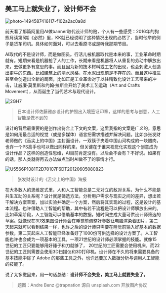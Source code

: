 ## 美工马上就失业了，设计师不会

![photo-1494587416117-f102a2ac0a8d](https://i.imgur.com/mCwzini.jpg)

前天看了那篇阿里用AI做banner取代设计师的贴，个人有一些感受：2016年的狗熊月读第5期《必然》里，KK就已经说明了这种情况出现的必然了，当时他举的例子是货车司机。具体如何面对，可以去看原书或是听我那期节目。

AI取代的不是设计师，而是做图员。行活儿被机器取代是本来的事，工业革命时期就有。短期来看是机器抢了人的工作，长期来看是机器将人从重复的劳动中解放出来，去做更多有意思的事。而且因为新的技术材料或工艺的出现，也会刺激人创造出更牛的东西。比如建筑上的清水风格，在水泥出现前是不存在的。而且这种推进甚至会创造出全新的局面，比如正是工业革命对于以往精致化设计工艺带来的冲击，让威廉·莫里斯和约翰·拉斯金开始了美术工艺运动（Art and Crafts Movement），从而诞生了当代艺术与现代设计。

![2GH7](https://i.imgur.com/KgvK9G8.jpg)

> 日本设计师佐藤雅彦设计的护照出入境签证印章，这样的思考与创意，人工智能是做不到的

设计的背后最重要的是创作出符合上下文的文案，这里我指的文案是广义的，意思是如何用最合适的视觉（或是多媒体）语言把需求描述并解决问题。比如@张发财 老师做的《舌尖上的中国》主封面设计，一双筷子夹着中国山河构成的一块腊肉，也许一个PS高手也可以做出同样的来，但关键在于谁来视觉化实现这个创意成为设计作品？这样的创造性思维，AI目前肯定没有。以后会不会有？不好说。如果有的话，那人类就得再去办法做点当时AI做不了的事情才行。

![U5566P1081T2D70107F6DT20120605080823](https://i.imgur.com/kNQImoV.jpg)

> 张发财设计的《舌尖上的中国》海报

在大多数人的思维定式里，人和人工智能总是二元对立的敌对关系，为什么不能是共生互助的关系呢？设计就是筛选方法，分析用户需求与现实之间的差异，想出若干解决方案草案，加以实验并确定一个方案，然后将其实现的过程，这是设计的基本流程。也许借助人工智能的帮助，其中有若干流程是可以把设计师解放出来的。比如草案阶段，人工智能可以借助基本的数据，短时间生成大量可供设计师筛选的草案。就像现在3D效果图设计师会在睡觉前调整好参数让电脑渲染着图片，第二天起来就可以看到结果一样，也许之后的设计师只需要在睡觉前输入好基本的数据参数，第二天起床人工智能已经准备好了1000份可供选择的设计方案了。人工智能也许也会成为一项基本的工具，一项21世纪的设计师必须掌握的技能。就像15世纪的工匠只要能够用好锤子和刀就够了， 20世纪的工匠需要会使用机床，而22世纪的工匠则需要会使用3D扫描仪和3D打印机。设计师在不久的将来需要具备的基本技能中除了 Adobe 的那些工具之外，也许还要加入数据分析与调用人工智能的技能了。

说了太多撤回来，用一句话总结：**设计师不会失业，美工马上就要失业了。**

> 题图：Andre Benz @trapnation 源自 unsplash.com 开放图片协议
